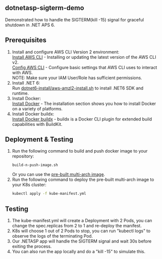 ## dotnetasp-sigterm-demo
Demonstrated how to handle the SIGTERM(kill -15) signal for graceful shutdown in .NET APS 6.

## Prerequisites
1. Install and configure AWS CLI Version 2 environment:<br />
   [Install AWS CLI] - Installing or updating the latest version of the AWS CLI v2.<br />
   [Config AWS CLI] - Configure basic settings that AWS CLI uses to interact with AWS.<br />
   NOTE: Make sure your IAM User/Role has sufficient permissions.
2. Install .NET 6:<br />
   Run [dotnet6-install/aws-amzl2-install.sh](dotnet6-install/aws-amzl2-install.sh) to install .NET6 SDK and runtime.
3. Install Docker:<br />
   [Install Docker] - The installation section shows you how to install Docker on a variety of platforms.
4. Install Docker buildx:<br />
   [Install Docker buildx] - buildx is a Docker CLI plugin for extended build capabilities with BuildKit.

## Deployment & Testing
1. Run the following command to build and push docker image to your repository:<br />
     ```sh
     build-n-push-image.sh
     ```
   Or you can use the [pre-built multi-arch image](https://hub.docker.com/r/cowcoa/dotnetasp-sigterm-demo).
2. Run the following command to deploy the pre-built multi-arch image to your K8s cluster:<br />
     ```sh
     kubectl apply -f kube-manifest.yml
     ```

## Testing
1. The kube-manifest.yml will create a Deployment with 2 Pods, you can change the spec.replicas from 2 to 1 and re-deploy the manifest.
2. K8s will choose 1 out of 2 Pods to stop, you can run "kubectl logs" to observe the logs of the terminating Pod.
3. Our .NETASP app will handle the SIGTERM signal and wait 30s before exiting the process.
4. You can also run the app locally and do a "kill -15" to simulate this.

[Install AWS CLI]: <https://docs.aws.amazon.com/cli/latest/userguide/getting-started-install.html>
[Config AWS CLI]: <https://docs.aws.amazon.com/cli/latest/userguide/cli-configure-quickstart.html>
[Install Docker]: <https://docs.docker.com/engine/install/>
[Install Docker buildx]: <https://github.com/docker/buildx#dockerfile>
